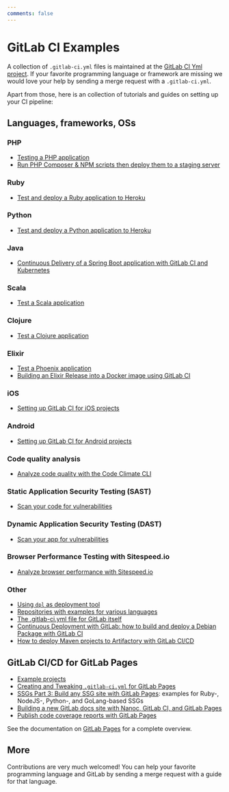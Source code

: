 ```yaml
---
comments: false
---
```


# GitLab CI Examples

A collection of `.gitlab-ci.yml` files is maintained at the [GitLab CI Yml project][gitlab-ci-templates].
If your favorite programming language or framework are missing we would love your help by sending a merge request
with a `.gitlab-ci.yml`.

Apart from those, here is an collection of tutorials and guides on setting up your CI pipeline:

## Languages, frameworks, OSs

### PHP

- [Testing a PHP application](php.md)
- [Run PHP Composer & NPM scripts then deploy them to a staging server](deployment/composer-npm-deploy.md)

### Ruby

- [Test and deploy a Ruby application to Heroku](test-and-deploy-ruby-application-to-heroku.md)

### Python

- [Test and deploy a Python application to Heroku](test-and-deploy-python-application-to-heroku.md)

### Java

- [Continuous Delivery of a Spring Boot application with GitLab CI and Kubernetes](https://about.gitlab.com/2016/12/14/continuous-delivery-of-a-spring-boot-application-with-gitlab-ci-and-kubernetes/)

### Scala

- [Test a Scala application](test-scala-application.md)

### Clojure

- [Test a Clojure application](test-clojure-application.md)

### Elixir

- [Test a Phoenix application](test-phoenix-application.md)
- [Building an Elixir Release into a Docker image using GitLab CI](https://about.gitlab.com/2016/08/11/building-an-elixir-release-into-docker-image-using-gitlab-ci-part-1/)

### iOS

- [Setting up GitLab CI for iOS projects](https://about.gitlab.com/2016/03/10/setting-up-gitlab-ci-for-ios-projects/)

### Android

- [Setting up GitLab CI for Android projects](https://about.gitlab.com/2016/11/30/setting-up-gitlab-ci-for-android-projects/)

### Code quality analysis

- [Analyze code quality with the Code Climate CLI](code_climate.md)

### Static Application Security Testing (SAST)

- [Scan your code for vulnerabilities](sast.md)

### Dynamic Application Security Testing (DAST)

- [Scan your app for vulnerabilities](dast.md)

### Browser Performance Testing with Sitespeed.io

- [Analyze browser performance with Sitespeed.io](browser_performance.md)

### Other

- [Using `dpl` as deployment tool](deployment/README.md)
- [Repositories with examples for various languages](https://gitlab.com/groups/gitlab-examples)
- [The .gitlab-ci.yml file for GitLab itself](https://gitlab.com/gitlab-org/gitlab-ce/blob/master/.gitlab-ci.yml)
- [Continuous Deployment with GitLab: how to build and deploy a Debian Package with GitLab CI](https://about.gitlab.com/2016/10/12/automated-debian-package-build-with-gitlab-ci/)
- [How to deploy Maven projects to Artifactory with GitLab CI/CD](artifactory_and_gitlab/index.md)

## GitLab CI/CD for GitLab Pages

- [Example projects](https://gitlab.com/pages)
- [Creating and Tweaking `.gitlab-ci.yml` for GitLab Pages](../../user/project/pages/getting_started_part_four.md)
- [SSGs Part 3: Build any SSG site with GitLab Pages](https://about.gitlab.com/2016/06/17/ssg-overview-gitlab-pages-part-3-examples-ci/):
examples for Ruby-, NodeJS-, Python-, and GoLang-based SSGs
- [Building a new GitLab docs site with Nanoc, GitLab CI, and GitLab Pages](https://about.gitlab.com/2016/12/07/building-a-new-gitlab-docs-site-with-nanoc-gitlab-ci-and-gitlab-pages/)
- [Publish code coverage reports with GitLab Pages](https://about.gitlab.com/2016/11/03/publish-code-coverage-report-with-gitlab-pages/)

See the documentation on [GitLab Pages](../../user/project/pages/index.md) for a complete overview.

## More

Contributions are very much welcomed! You can help your favorite programming
language and GitLab by sending a merge request with a guide for that language.

[gitlab-ci-templates]: https://gitlab.com/gitlab-org/gitlab-ci-yml
